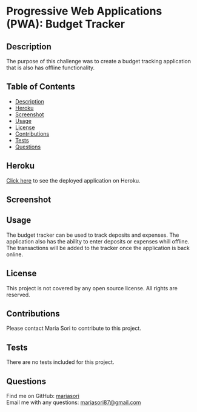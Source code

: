 # Progressive Web Applications (PWA): Budget Tracker


## Description
The purpose of this challenge was to create a budget tracking application that is also has offline functionality.

## Table of Contents
- [Description](#description)
- [Heroku](#heroku)
- [Screenshot](#screenshot)
- [Usage](#usage)
- [License](#license)
- [Contributions](#contributions)
- [Tests](#tests)
- [Questions](#questions)
 
## Heroku
[Click here](https://serene-beach-71093.herokuapp.com/) to see the deployed application on Heroku.

## Screenshot

## Usage
The budget tracker can be used to track deposits and expenses.  The application also has the ability to enter deposits or expenses whill offline.  The transactions will be added to the tracker once the application is back online.

## License
This project is not covered by any open source license.  All rights are reserved.

## Contributions
Please contact Maria Sori to contribute to this project.

## Tests
There are no tests included for this project.

## Questions
Find me on GitHub: [mariasori](https://github.com/mariasori)
<br />
Email me with any questions: [mariasori87@gmail.com](mailto:mariasori87@gmail.com)

